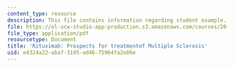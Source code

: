 ```yaml
---
content_type: resource
description: This file contains information regarding student example.
file: https://ol-ocw-studio-app-production.s3.amazonaws.com/courses/20-201-mechanisms-of-drug-actions-fall-2013/e4324a22aba73195ad4675964fa2e86e_MIT20_201F13_Rituximab.pdf
file_type: application/pdf
resourcetype: Document
title: 'Rituximab: Prospects for treatmentof Multiple Sclerosis'
uid: e4324a22-aba7-3195-ad46-75964fa2e86e
---
```

